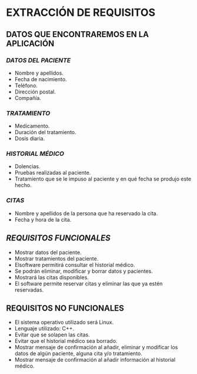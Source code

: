 # **EXTRACCIÓN DE REQUISITOS**
## **DATOS QUE ENCONTRAREMOS EN LA APLICACIÓN**
### *DATOS DEL PACIENTE*
* Nombre y apellidos.
* Fecha de nacimiento.
* Teléfono.
* Dirección postal.
* Compañía.

### *TRATAMIENTO*
* Medicamento.
* Duración del tratamiento.
* Dosis diaria.


### *HISTORIAL MÉDICO*
* Dolencias.
* Pruebas realizadas al paciente.
* Tratamiento que se le impuso al paciente y en qué fecha se produjo este hecho.

### *CITAS*
* Nombre y apellidos de la persona que ha reservado la cita.
* Fecha y hora de la cita.


## *REQUISITOS FUNCIONALES*
* Mostrar datos del paciente.
* Mostrar tratamientos del paciente.
* Elsoftware permitirá consultar el historial médico.
* Se podrán eliminar, modificar y borrar datos y pacientes.
* Mostrará las citas disponibles.
* El software permite reservar citas y eliminar las que ya estén reservadas.


## **REQUISITOS NO FUNCIONALES** 
* El sistema operativo utilizado será Linux.
* Lenguaje utilizado: C++.
* Evitar que se solapen las citas.
* Evitar que el historial médico sea borrado.
* Mostrar mensaje de confirmación al añadir, eliminar y modificar los datos de algún paciente,  alguna cita y/o tratamiento. 
* Mostrar mensaje de confirmación al añadir información al historial médico.
